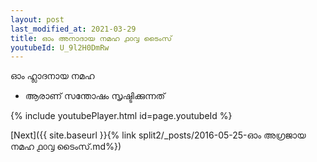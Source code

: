 ```yaml
---
layout: post
last_modified_at: 2021-03-29
title: ഓം അനാദായ നമഹ ൧൦൮ ടൈംസ്
youtubeId: U_9l2H0DmRw
---
```

 
 
 ഓം ഹ്ലാദനായ നമഹ 
 
 -  ആരാണ് സന്തോഷം സൃഷ്ടിക്കുന്നത് 
 
  
 
  
 
 
 
 
 
 


{% include youtubePlayer.html id=page.youtubeId %}
 
[Next]({{ site.baseurl }}{% link  split2/_posts/2016-05-25-ഓം അഗ്രജായ നമഹ ൧൦൮ ടൈംസ്.md%})
 
